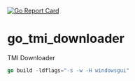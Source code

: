 [![Go Report Card](https://goreportcard.com/badge/github.com/yms2772/tmi_downloader)](https://goreportcard.com/report/github.com/yms2772/tmi_downloader)
# go_tmi_downloader
TMI Downloader

```Go
go build -ldflags="-s -w -H windowsgui"
```
